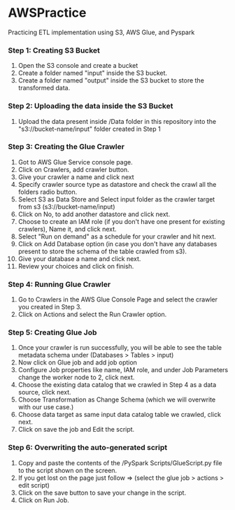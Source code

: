 # AWSPractice
Practicing ETL implementation using S3, AWS Glue, and Pyspark

### Step 1: Creating S3 Bucket
1. Open the S3 console and create a bucket
2. Create a folder named "input" inside the S3 bucket.
3. Create a folder named "output" inside the S3 bucket to store the transformed data.

### Step 2: Uploading the data inside the S3 Bucket
1. Upload the data present inside /Data folder in this repository into the "s3://bucket-name/input" folder created in Step 1

### Step 3: Creating the Glue Crawler
1. Got to AWS Glue Service console page.
2. Click on Crawlers, add crawler button.
3. Give your crawler a name and click next
4. Specify crawler source type as datastore and check the crawl all the folders radio button.
5. Select S3 as Data Store and Select input folder as the crawler target from s3 (s3://bucket-name/input)
6. Click on No, to add another datastore and click next.
7. Choose to create an IAM role (if you don't have one present for existing crawlers), Name it, and click next.
8. Select "Run on demand" as a schedule for your crawler and hit next.
9. Click on Add Database option (in case you don't have any databases present to store the schema of the table crawled from s3).
10. Give your database a name and click next.
11. Review your choices and click on finish.

### Step 4: Running Glue Crawler
1. Go to Crawlers in the AWS Glue Console Page and select the crawler you created in Step 3.
2. Click on Actions and select the Run Crawler option.

### Step 5: Creating Glue Job
1. Once your crawler is run successfully, you will be able to see the table metadata schema under (Databases > Tables > input)
2. Now click on Glue job and add job option
3. Configure Job properties like name, IAM role, and under Job Parameters change the worker node to 2, click next.
4. Choose the existing data catalog that we crawled in Step 4 as a data source, click next.
5. Choose Transformation as Change Schema (which we will overwrite with our use case.)
6. Choose data target as same input data catalog table we crawled, click next.
7. Click on save the job and Edit the script.

### Step 6: Overwriting the auto-generated script
1. Copy and paste the contents of the /PySpark Scripts/GlueScript.py file to the script shown on the screen.
2. If you get lost on the page just follow => (select the glue job > actions > edit script)
3. Click on the save button to save your change in the script.
4. Click on Run Job.
